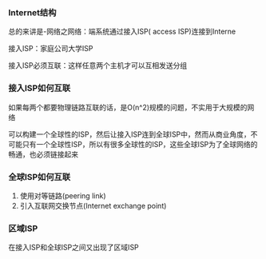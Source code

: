 ### Internet结构

总的来讲是-网络之网络：端系统通过接入ISP( access ISP)连接到Interne

接入ISP：家庭公司大学ISP

接入ISP必须互联：这样任意两个主机才可以互相发送分组



### 接入ISP如何互联

如果每两个都要物理链路互联的话，是O(n^2)规模的问题，不实用于大规模的网络

可以构建一个全球性的ISP，然后让接入ISP连到全球ISP中，然而从商业角度，不可能只有一个全球性ISP，所以有很多全球性的ISP，这些全球ISP为了全球网络的畅通，也必须链接起来

### 全球ISP如何互联

1. 使用对等链路(peering link)
2. 引入互联网交换节点(Internet exchange point)

### 区域ISP

在接入ISP和全球ISP之间又出现了区域ISP

